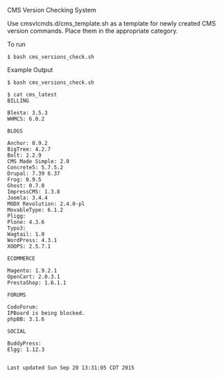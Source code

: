 CMS Version Checking System

Use cmsvlcmds.d/cms_template.sh as a template for newly created CMS version commands. 
Place them in the appropriate category.

To run

	$ bash cms_versions_check.sh

Example Output

	$ bash cms_versions_check.sh 
	
	$ cat cms_latest 
	BILLING

	Blesta: 3.5.3
	WHMCS: 6.0.2

	BLOGS

	Anchor: 0.9.2
	BigTree: 4.2.7
	Bolt: 2.2.9
	CMS Made Simple: 2.0
	Concrete5: 5.7.5.2
	Drupal: 7.39 6.37 
	Frog: 0.9.5
	Ghost: 0.7.0
	ImpressCMS: 1.3.8
	Joomla: 3.4.4 
	MODX Revolution: 2.4.0-pl
	MovableType: 6.1.2
	Pligg: 
	Plone: 4.3.6
	Typo3: 
	Wagtail: 1.0
	WordPress: 4.3.1
	XOOPS: 2.5.7.1

	ECOMMERCE

	Magento: 1.9.2.1
	OpenCart: 2.0.3.1
	PrestaShop: 1.6.1.1

	FORUMS

	CodoForum: 
	IPBoard is being blocked.
	phpBB: 3.1.6

	SOCIAL

	BuddyPress: 
	Elgg: 1.12.3


	Last updated Sun Sep 20 13:31:05 CDT 2015

